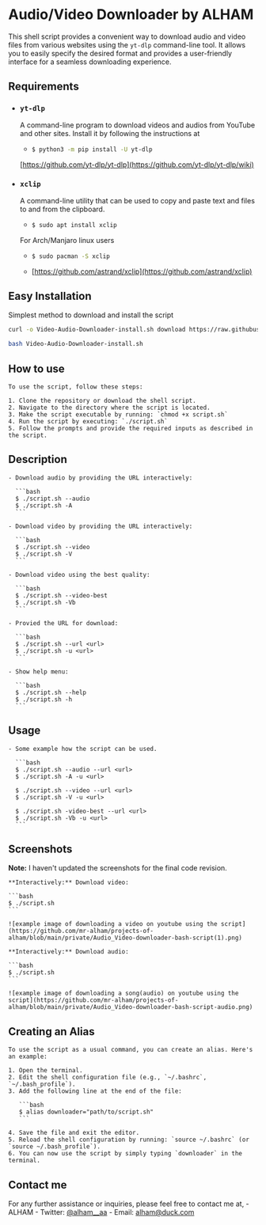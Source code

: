 # Audio/Video Downloader by ALHAM

This shell script provides a convenient way to download audio and video files from various websites using the `yt-dlp` command-line tool. It allows you to easily specify the desired format and provides a user-friendly interface for a seamless downloading experience.

## Requirements

- ### `yt-dlp`

  A command-line program to download videos and audios from YouTube and other sites. Install it by following the instructions at

  - ```bash
    $ python3 -m pip install -U yt-dlp
    ```

  [https://github.com/yt-dlp/yt-dlp](https://github.com/yt-dlp/yt-dlp/wiki)

- ### `xclip`

  A command-line utility that can be used to copy and paste text and files to and from the clipboard.

  - ```bash
    $ sudo apt install xclip
    ```

  For Arch/Manjaro linux users

  - ```bash
    $ sudo pacman -S xclip
    ```

  * [https://github.com/astrand/xclip](https://github.com/astrand/xclip)

## Easy Installation

Simplest method to download and install the script

```bash
curl -o Video-Audio-Downloader-install.sh download https://raw.githubusercontent.com/mr-alham/Video-Audio-downloader-by-ALHAM/main/install.sh

bash Video-Audio-Downloader-install.sh
```

## How to use

    To use the script, follow these steps:

    1. Clone the repository or download the shell script.
    2. Navigate to the directory where the script is located.
    3. Make the script executable by running: `chmod +x script.sh`
    4. Run the script by executing: `./script.sh`
    5. Follow the prompts and provide the required inputs as described in the script.

## Description

    - Download audio by providing the URL interactively:

      ```bash
      $ ./script.sh --audio
      $ ./script.sh -A
      ```

    - Download video by providing the URL interactively:

      ```bash
      $ ./script.sh --video
      $ ./script.sh -V
      ```

    - Download video using the best quality:

      ```bash
      $ ./script.sh --video-best
      $ ./script.sh -Vb
      ```

    - Provied the URL for download:

      ```bash
      $ ./script.sh --url <url>
      $ ./script.sh -u <url>
      ```

    - Show help menu:

      ```bash
      $ ./script.sh --help
      $ ./script.sh -h
      ```

## Usage

    - Some example how the script can be used.

      ```bash
      $ ./script.sh --audio --url <url>
      $ ./script.sh -A -u <url>

      $ ./script.sh --video --url <url>
      $ ./script.sh -V -u <url>

      $ ./script.sh -video-best --url <url>
      $ ./script.sh -Vb -u <url>
      ```

## Screenshots

**Note:** I haven't updated the screenshots for the final code revision.

    **Interactively:** Download video:

    ```bash
    $ ./script.sh
    ```

    ![example image of downloading a video on youtube using the script](https://github.com/mr-alham/projects-of-alham/blob/main/private/Audio_Video-downloader-bash-script(1).png)

    **Interactively:** Download audio:

    ```bash
    $ ./script.sh
    ```

    ![example image of downloading a song(audio) on youtube using the script](https://github.com/mr-alham/projects-of-alham/blob/main/private/Audio_Video-downloader-bash-script-audio.png)

## Creating an Alias

    To use the script as a usual command, you can create an alias. Here's an example:

    1. Open the terminal.
    2. Edit the shell configuration file (e.g., `~/.bashrc`, `~/.bash_profile`).
    3. Add the following line at the end of the file:

       ```bash
       $ alias downloader="path/to/script.sh"
       ```

    4. Save the file and exit the editor.
    5. Reload the shell configuration by running: `source ~/.bashrc` (or `source ~/.bash_profile`).
    6. You can now use the script by simply typing `downloader` in the terminal.

## Contact me

For any further assistance or inquiries, please feel free to contact me at, - ALHAM - Twitter: [@alham\_\_aa](https://www.twitter.com/@alham__aa) - Email: alham@duck.com
